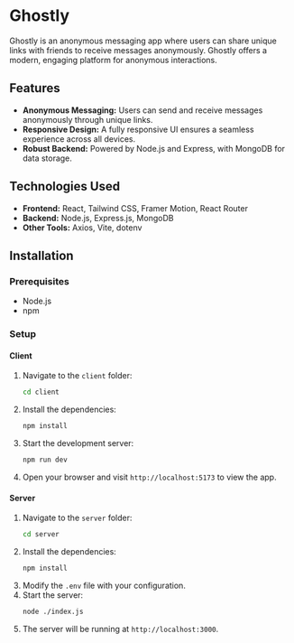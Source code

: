 
# Ghostly

Ghostly is an anonymous messaging app where users can share unique links with friends to receive messages anonymously. Ghostly offers a modern, engaging platform for anonymous interactions.

## Features

- **Anonymous Messaging:** Users can send and receive messages anonymously through unique links.
- **Responsive Design:** A fully responsive UI ensures a seamless experience across all devices.
- **Robust Backend:** Powered by Node.js and Express, with MongoDB for data storage.

## Technologies Used

- **Frontend:** React, Tailwind CSS, Framer Motion, React Router
- **Backend:** Node.js, Express.js, MongoDB
- **Other Tools:** Axios, Vite, dotenv

## Installation

### Prerequisites

- Node.js
- npm

### Setup

#### Client

1. Navigate to the `client` folder:
   ```bash
   cd client
   ```
2. Install the dependencies:
   ```bash
   npm install
   ```
3. Start the development server:
   ```bash
   npm run dev
   ```
4. Open your browser and visit `http://localhost:5173` to view the app.

#### Server

1. Navigate to the `server` folder:
   ```bash
   cd server
   ```
2. Install the dependencies:
   ```bash
   npm install
   ```
3. Modify the `.env` file with your configuration.
4. Start the server:
   ```bash
   node ./index.js
   ```
5. The server will be running at `http://localhost:3000`.
